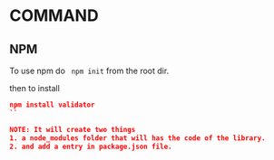 # COMMAND

## NPM
To use npm
do ```
npm init```
from the root dir.

then to install
```json
npm install validator
``

NOTE: It will create two things
1. a node_modules folder that will has the code of the library.
2. and add a entry in package.json file.
